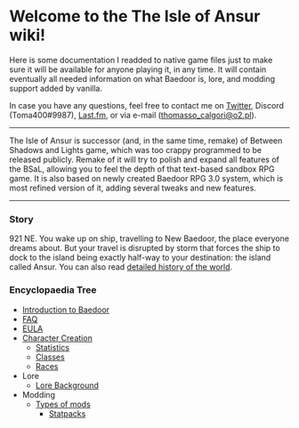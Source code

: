 # Welcome to the The Isle of Ansur wiki!
Here is some documentation I readded to native game files just to make sure it will
be available for anyone playing it, in any time. It will contain eventually all needed 
information on what Baedoor is, lore, and modding support added by vanilla.

In case you have any questions, feel free to contact me on 
[Twitter](https://twitter.com/TheTrueToma400), Discord (Toma400#9987),
[Last.fm](https://www.last.fm/user/Toma400), or via e-mail 
([thomasso_calgori@o2.pl](mailto:thomasso_calgori@o2.pl)).

---

The Isle of Ansur is successor (and, in the same time, remake) of 
Between Shadows and Lights game, which was too crappy programmed to be released publicly. 
Remake of it will try to polish and expand all features of the BSaL, 
allowing you to feel the depth of that text-based sandbox RPG game. 
It is also based on newly created Baedoor RPG 3.0 system, 
which is most refined version of it, adding several tweaks and new features.

---

### Story
921 NE. You wake up on ship, travelling to New Baedoor, the place everyone dreams about. 
But your travel is disrupted by storm that forces the ship to dock to the island being 
exactly half-way to your destination: the island called Ansur. 
You can also read [detailed history of the world](lore/background.md).

### Encyclopaedia Tree
* [Introduction to Baedoor](baedoor.md)
* [FAQ](faq.md)
* [EULA](eula.md)
* [Character Creation](creation/start.md)
  * [Statistics](creation/statistics.md)
  * [Classes](creation/classes.md)
  * [Races](creation/races.md)
* Lore
  * [Lore Background](lore/background.md)
* Modding
  * [Types of mods](mods/modtypes.md)
    * [Statpacks](mods/statpack_tutorial.md)